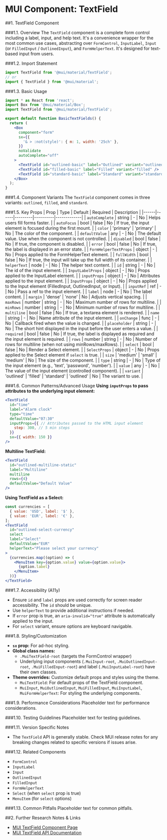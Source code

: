 # MUI Component: TextField

##1. TextField Component

###1.1. Overview
The `TextField` component is a complete form control including a label, input, and help text. It's a convenience wrapper for the most common use cases, abstracting over `FormControl`, `InputLabel`, `Input` (or `FilledInput` / `OutlinedInput`), and `FormHelperText`. It's designed for text-based input from users.

###1.2. Import Statement
```jsx
import TextField from '@mui/material/TextField';
// or
import { TextField } from '@mui/material';
```

###1.3. Basic Usage
```jsx
import * as React from 'react';
import Box from '@mui/material/Box';
import TextField from '@mui/material/TextField';

export default function BasicTextFields() {
  return (
    <Box
      component="form"
      sx={{
        '& > :not(style)': { m: 1, width: '25ch' },
      }}
      noValidate
      autoComplete="off"
    >
      <TextField id="outlined-basic" label="Outlined" variant="outlined" />
      <TextField id="filled-basic" label="Filled" variant="filled" />
      <TextField id="standard-basic" label="Standard" variant="standard" />
    </Box>
  );
}
```

###1.4. Component Variants
The `TextField` component comes in three variants: `outlined`, `filled`, and `standard`.

###1.5. Key Props
| Prop | Type | Default | Required | Description |
|------|------|---------|----------|-------------|
| `autoComplete` | string | - | No | Helps users fill forms faster. |
| `autoFocus` | bool | false | No | If true, the input element is focused during the first mount. |
| `color` | 'primary' | 'primary' | No | The color of the component. |
| `defaultValue` | any | - | No | The default value. Use when the component is not controlled. |
| `disabled` | bool | false | No | If true, the component is disabled. |
| `error` | bool | false | No | If true, the label is displayed in an error state. |
| `FormHelperTextProps` | object | - | No | Props applied to the FormHelperText element. |
| `fullWidth` | bool | false | No | If true, the input will take up the full width of its container. |
| `helperText` | node | - | No | The helper text content. |
| `id` | string | - | No | The id of the input element. |
| `InputLabelProps` | object | - | No | Props applied to the InputLabel element. |
| `inputProps` | object | - | No | Attributes applied to the input element. |
| `InputProps` | object | - | No | Props applied to the Input element (FilledInput, OutlinedInput, or Input). |
| `inputRef` | ref | - | No | Pass a ref to the input element. |
| `label` | node | - | No | The label content. |
| `margin` | 'dense' | 'none' | No | Adjusts vertical spacing. |
| `maxRows` | number | string | - | No | Maximum number of rows for multiline. |
| `minRows` | number | string | - | No | Minimum number of rows for multiline. |
| `multiline` | bool | false | No | If true, a textarea element is rendered. |
| `name` | string | - | No | Name attribute of the input element. |
| `onChange` | func | - | No | Callback fired when the value is changed. |
| `placeholder` | string | - | No | The short hint displayed in the input before the user enters a value. |
| `required` | bool | false | No | If true, the label is displayed as required and the input element is required. |
| `rows` | number | string | - | No | Number of rows for multiline (when not using minRows/maxRows). |
| `select` | bool | false | No | Render a Select element. |
| `SelectProps` | object | - | No | Props applied to the Select element if `select` is true. |
| `size` | 'medium' | 'small' | 'medium' | No | The size of the component. |
| `type` | string | - | No | Type of the input element (e.g., 'text', 'password', 'number'). |
| `value` | any | - | No | The value of the input element (controlled component). |
| `variant` | 'outlined' | 'filled' | 'standard' | 'outlined' | No | The variant to use. |

###1.6. Common Patterns/Advanced Usage
**Using `inputProps` to pass attributes to the underlying input element:**
```jsx
<TextField
  id="time"
  label="Alarm clock"
  type="time"
  defaultValue="07:30"
  inputProps={{ // Attributes passed to the HTML input element
    step: 300, // 5 min steps
  }}
  sx={{ width: 150 }}
/>
```

**Multiline TextField:**
```jsx
<TextField
  id="outlined-multiline-static"
  label="Multiline"
  multiline
  rows={4}
  defaultValue="Default Value"
/>
```

**Using TextField as a Select:**
```jsx
const currencies = [
  { value: 'USD', label: '$' },
  { value: 'EUR', label: '€' },
];
<TextField
  id="outlined-select-currency"
  select
  label="Select"
  defaultValue="EUR"
  helperText="Please select your currency"
>
  {currencies.map((option) => (
    <MenuItem key={option.value} value={option.value}>
      {option.label}
    </MenuItem>
  ))}
</TextField>
```

###1.7. Accessibility (A11y)
- Ensure `id` and `label` props are used correctly for screen reader accessibility. The `id` should be unique.
- Use `helperText` to provide additional instructions if needed.
- If `error` prop is true, an `aria-invalid="true"` attribute is automatically applied to the input.
- For `select` variant, ensure options are keyboard navigable.

###1.8. Styling/Customization
- **`sx` prop:** For ad-hoc styling.
- **Global class names:**
  - `.MuiTextField-root` (targets the FormControl wrapper)
  - Underlying input components (`.MuiInput-root`, `.MuiOutlinedInput-root`, `.MuiFilledInput-root`) and label (`.MuiInputLabel-root`) have their own classes.
- **Theme overrides:** Customize default props and styles using the theme.
  - `MuiTextField`: For default props of the TextField component.
  - `MuiInput`, `MuiOutlinedInput`, `MuiFilledInput`, `MuiInputLabel`, `MuiFormHelperText`: For styling the underlying components.

###1.9. Performance Considerations
Placeholder text for performance considerations.

###1.10. Testing Guidelines
Placeholder text for testing guidelines.

###1.11. Version Specific Notes
- The `TextField` API is generally stable. Check MUI release notes for any breaking changes related to specific versions if issues arise.

###1.12. Related Components
- `FormControl`
- `InputLabel`
- `Input`
- `OutlinedInput`
- `FilledInput`
- `FormHelperText`
- `Select` (when `select` prop is true)
- `MenuItem` (for `select` options)

###1.13. Common Pitfalls
Placeholder text for common pitfalls.

##2. Further Research Notes & Links
- [MUI TextField Component Page](https://mui.com/material-ui/react-text-field/)
- [MUI TextField API Documentation](https://mui.com/material-ui/api/text-field/)
